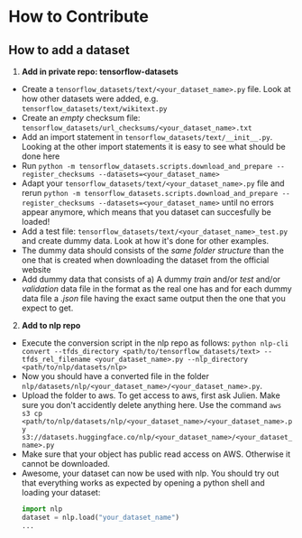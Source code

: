 # How to Contribute

## How to add a dataset

1. **Add in private repo: tensorflow-datasets**
  - Create a `tensorflow_datasets/text/<your_dataset_name>.py` file. Look at how other datasets were added, e.g. `tensorflow_datasets/text/wikitext.py`
  - Create an *empty* checksum file: `tensorflow_datasets/url_checksums/<your_dataset_name>.txt`
  - Add an import statement in `tensorflow_datasets/text/__init__.py`. Looking at the other import statements it is easy to see what should be done here
  - Run `python -m tensorflow_datasets.scripts.download_and_prepare --register_checksums --datasets=<your_dataset_name>`
  - Adapt your `tensorflow_datasets/text/<your_dataset_name>.py` file and rerun `python -m tensorflow_datasets.scripts.download_and_prepare --register_checksums --datasets=<your_dataset_name>` until no errors appear anymore, which means that you dataset can succesfully be loaded!
  - Add a test file: `tensorflow_datasets/text/<your_dataset_name>_test.py` and create dummy data. Look at how it's done for other examples.
  - The dummy data should consists of the *same folder structure* than the one that is created when downloading the dataset from the official website
  - Add dummy data that consists of a) A dummy *train* and/or *test* and/or *validation* data file in the format as the real one has and for each dummy data file a *.json* file having the exact same output then the one that you expect to get.
  
2. **Add to nlp repo**
  - Execute the conversion script in the nlp repo as follows: `python nlp-cli convert --tfds_directory <path/to/tensorflow_datasets/text> --tfds_rel_filename <your_dataset_name>.py --nlp_directory <path/to/nlp/datasets/nlp>`
  - Now you should have a converted file in the folder `nlp/datasets/nlp/<your_dataset_name>/<your_dataset_name>.py`.
  - Upload the folder to aws. To get access to aws, first ask Julien. Make sure you don't accidently delete anything here. Use the command `aws s3 cp <path/to/nlp/datasets/nlp/<your_dataset_name>/<your_dataset_name>.py s3://datasets.huggingface.co/nlp/<your_dataset_name>/<your_dataset_name>.py`
  - Make sure that your object has public read access on AWS. Otherwise it cannot be downloaded.
  - Awesome, your dataset can now be used with nlp. You should try out that everything works as expected by opening a python shell and loading your dataset: 
     ```python 
     import nlp
     dataset = nlp.load("your_dataset_name")
     ...
     ```
